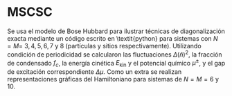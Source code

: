 # MSCSC
Se usa el modelo de Bose Hubbard para ilustrar técnicas de diagonalización exacta mediante un código escrito en \textit{python} para sistemas con $N=M=$ $3,4,5,6,7$ y $8$ (partículas y sitios respectivamente). Utilizando condición de periodicidad se calcularon las fluctuaciones $\Delta(\hat{n})^2$, la fracción de condensado $f_c$, la energía cinética $E_\text{kin}$ y el potencial químico $\mu^\pm$,  y el gap de excitación correspondiente $\Delta\mu$. Como un extra se realizan representaciones gráficas del Hamiltoniano para sistemas de $N=M=6$ y $10$.
